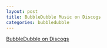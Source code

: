 ```yaml
---
layout: post
title: BubbleDubble Music on Discogs
categories: bubbledubble
---
```

<p>
  <a href="https://www.discogs.com/artist/4248580-BubbleDubble"  target="_blank" rel="noopener noreferrer">BubbleDubble on Discogs</a>
</p>
